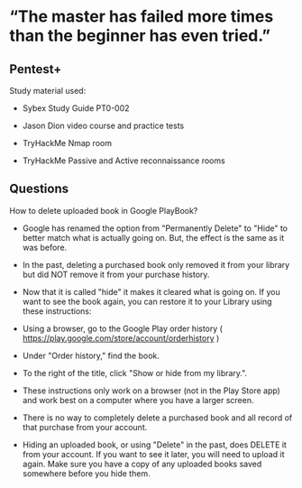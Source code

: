 # “The master has failed more times than the beginner has even tried.”

## Pentest+

Study material used:

- Sybex Study Guide PT0-002

- Jason Dion video course and practice tests

- TryHackMe Nmap room

- TryHackMe Passive and Active reconnaissance rooms

## Questions

How to delete uploaded book in Google PlayBook? 

- Google has renamed the option from "Permanently Delete" to "Hide" to better match what is actually going on.  But, the effect is the same as it was before.
 
- In the past, deleting a purchased book only removed it from your library but did NOT remove it from your purchase history.  

- Now that it is called "hide" it makes it cleared what is going on.  If you want to see the book again, you can restore it to your Library using these instructions:

- Using a browser, go to the Google Play order history ( https://play.google.com/store/account/orderhistory ) 

- Under "Order history," find the book.

- To the right of the title, click "Show or hide from my library.".

- These instructions only work on a browser (not in the Play Store app) and work best on a computer where you have a larger screen.
 
- There is no way to completely delete a purchased book and all record of that purchase from your account.
 
- Hiding an uploaded book, or using "Delete" in the past, does DELETE it from your account.  If you want to see it later, you will need to upload it again.  Make sure you have a copy of any uploaded books saved somewhere before you hide them.
